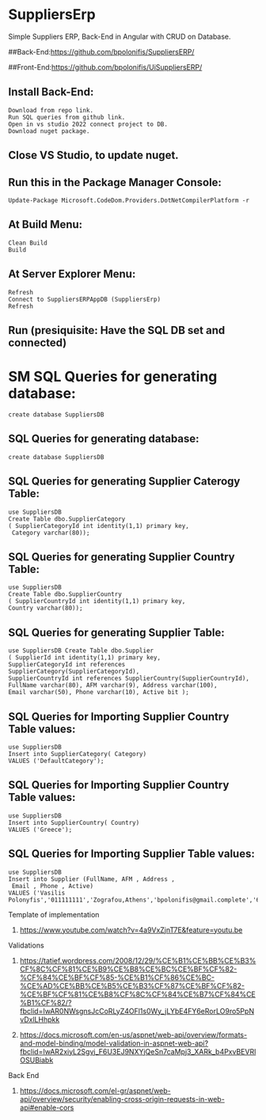# SuppliersErp
Simple Suppliers ERP, Back-End in Angular with CRUD on Database.

##Back-End:https://github.com/bpolonifis/SuppliersERP/

##Front-End:https://github.com/bpolonifis/UiSuppliersERP/															

## Install Back-End:
	Download from repo link.
	Run SQL queries from github link.
	Open in vs studio 2022 connect project to DB.
	Download nuget package.
## Close VS Studio, to update nuget.
## Run this in the Package Manager Console: 
	Update-Package Microsoft.CodeDom.Providers.DotNetCompilerPlatform -r
## At Build Menu: 
	Clean Build
	Build
## At Server Explorer Menu:
	Refresh
 	Connect to SuppliersERPAppDB (SuppliersErp)
  	Refresh
 ## Run (presiquisite: Have the SQL DB set and connected)

#  SM SQL  Queries for generating database:
	create database SuppliersDB
## SQL Queries for generating database:
	create database SuppliersDB

## SQL Queries for generating Supplier Caterogy Table:
	use SuppliersDB 
	Create Table dbo.SupplierCategory
	( SupplierCategoryId int identity(1,1) primary key,
	 Category varchar(80));
## SQL Queries for generating Supplier Country Table:
	use SuppliersDB
	Create Table dbo.SupplierCountry
	( SupplierCountryId int identity(1,1) primary key,
	Country varchar(80));												
						
## SQL Queries for generating Supplier  Table:
	
	use SuppliersDB Create Table dbo.Supplier
	( SupplierId int identity(1,1) primary key,
	SupplierCategoryId int references SupplierCategory(SupplierCategoryId),
	SupplierCountryId int references SupplierCountry(SupplierCountryId),
	FullName varchar(80), AFM varchar(9), Address varchar(100),
	Email varchar(50), Phone varchar(10), Active bit );
## SQL Queries for Importing Supplier Country Table values:
	use SuppliersDB												
	Insert into SupplierCategory( Category)
	VALUES ('DefaultCategory');		
## SQL Queries for Importing Supplier Country Table values:
	use SuppliersDB												
	Insert into SupplierCountry( Country)
	VALUES ('Greece');	
## SQL Queries for Importing Supplier  Table values:
	use SuppliersDB												
	Insert into Supplier (FullName, AFM , Address ,
	 Email , Phone , Active)
	VALUES ('Vasilis Polonyfis','011111111','Zografou,Athens','bpolonifis@gmail.complete','6986986989',1);		

Template of implementation 
1.	https://www.youtube.com/watch?v=4a9VxZjnT7E&feature=youtu.be


Validations
1.	https://tatief.wordpress.com/2008/12/29/%CE%B1%CE%BB%CE%B3%CF%8C%CF%81%CE%B9%CE%B8%CE%BC%CE%BF%CF%82-%CF%84%CE%BF%CF%85-%CE%B1%CF%86%CE%BC-%CE%AD%CE%BB%CE%B5%CE%B3%CF%87%CE%BF%CF%82-%CE%BF%CF%81%CE%B8%CF%8C%CF%84%CE%B7%CF%84%CE%B1%CF%82/?fbclid=IwAR0NWsgnsJcCoRLyZ4OFl1s0Wy_jLYbE4FY6eRorLO9ro5PpNvDxlLHhpkk

3.	https://docs.microsoft.com/en-us/aspnet/web-api/overview/formats-and-model-binding/model-validation-in-aspnet-web-api?fbclid=IwAR2xiyL2Sgvj_F6U3EJ9NXYjQeSn7caMpj3_XARk_b4PxvBEVRlOSUBiabk
     

Back End
1.	https://docs.microsoft.com/el-gr/aspnet/web-api/overview/security/enabling-cross-origin-requests-in-web-api#enable-cors

